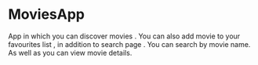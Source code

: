 # MoviesApp

 App in which you can discover movies .
You can also add movie to your favourites list , in addition to search page . You can search by movie name.
As well as you can view movie details.


